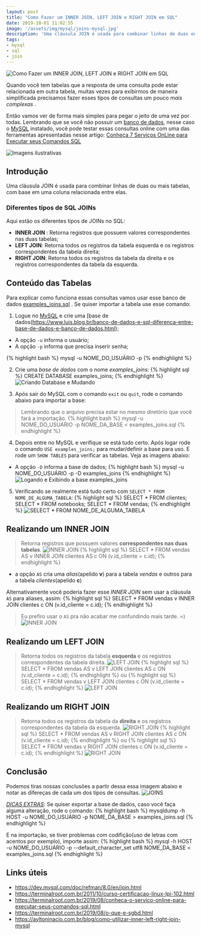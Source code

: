 ```yaml
---
layout: post
title: "Como Fazer um INNER JOIN, LEFT JOIN e RIGHT JOIN em SQL"
date: 2019-10-01 11:02:55
image: '/assets/img/mysql/joins-mysql.jpg'
description: 'Uma cláusula JOIN é usada para combinar linhas de duas ou mais tabelas, com base em uma coluna relacionada entre elas.'
tags:
- mysql
- sql
- join
---
```


![Como Fazer um INNER JOIN, LEFT JOIN e RIGHT JOIN em SQL](/assets/img/mysql/joins-mysql.jpg "Como Fazer um INNER JOIN, LEFT JOIN e RIGHT JOIN em SQL")

Quando você tem tabelas que a resposta de uma consulta pode estar relacionada em outra tabela, muitas vezes para exibirmos de maneira simplificada precisamos fazer esses tipos de consultas um pouco *mais complexas* .

Então vamos ver de forma mais simples para pegar o jeito de uma vez por todas. Lembrando que se você não possuir um [banco de dados](https://terminalroot.com.br/2011/10/curso-certificacao-linux-lpi-102.html), nesse caso o [MySQL](https://terminalroot.com.br/2011/10/curso-certificacao-linux-lpi-102.html) instalado, você pode testar essas consultas online com uma das ferramentas apresentadas nesse artigo: [Conheça 7 Serviços OnLine para Executar seus Comandos SQL](https://terminalroot.com.br/2019/08/conheca-o-servico-online-para-executar-seus-comandos-sql.html)

![Imagens ilustrativas](/assets/img/mysql/meme1.jpg "Imagens ilustrativas")

## Introdução

Uma cláusula JOIN é usada para combinar linhas de duas ou mais tabelas, com base em uma coluna relacionada entre elas. 
 
### Diferentes tipos de SQL JOINs

Aqui estão os diferentes tipos de JOINs no SQL:

- **INNER JOIN** : Retorna registros que possuem valores correspondentes nas duas tabelas;
- **LEFT JOIN**: Retorna todos os registros da tabela esquerda e os registros correspondentes da tabela direita;
- **RIGHT JOIN**: Retorna todos os registros da tabela da direita e os registros correspondentes da tabela da esquerda.

## Conteúdo das Tabelas

Para explicar como funciona essas consultas vamos usar esse banco de dados [examples_joins.sql](/downs/example_joins.sql) . Se quiser importar a tabela use esse comando:

1. Logue no [MySQL](https://terminalroot.com.br/2011/10/curso-certificacao-linux-lpi-102.html) e crie uma [base de dados(https://www.luis.blog.br/banco-de-dados-e-sql-diferenca-entre-base-de-dados-e-banco-de-dados.html);

- A opção `-u` informa o usuário;
- A opção `-p` informa que precisa inserir senha;

{% highlight bash %}
mysql -u NOME_DO_USUÁRIO -p
{% endhighlight %}

2. Crie uma *base de dados* com o nome *examples_joins*:
{% highlight sql %}
CREATE DATABASE examples_joins;
{% endhighlight %}
![Criando Database e Mudando](/assets/img/mysql/login-create-use.png "Criando Database e Mudando")

3. Após sair do MySQL com o comando `exit` ou `quit`, rode o comando abaixo para importar a base:
> Lembrando que o arquivo precisa estar no mesmo diretório que você fará a importação.
{% highlight bash %}
mysql -u NOME_DO_USUÁRIO -p NOME_DA_BASE < examples_joins.sql
{% endhighlight %}

4. Depois entre no MySQL e verifique se está tudo certo. Após logar rode o comando `USE examples_joins;` para mudar/definir a base para uso. E rode um `SHOW TABLES` para verificar as tabelas. Veja as imagens abaixo:
- A opção `-D` informa a base de dados;
{% highlight bash %}
mysql -u NOME_DO_USUÁRIO -p -D examples_joins 
{% endhighlight %}
![Logando e Exibindo a base examples_joins](/assets/img/mysql/login-show.png "Logando e Exibindo a base examples_joins")

5. Verificando se realmente está tudo certo com `SELECT * FROM NOME_DE_ALGUMA_TABELA`:
{% highlight sql %}
SELECT * FROM clientes;
SELECT * FROM notebooks;
SELECT * FROM vendas;
{% endhighlight %}
![SELECT * FROM NOME_DE_ALGUMA_TABELA](/assets/img/mysql/select-all.png "SELECT * FROM NOME_DE_ALGUMA_TABELA")

<script async src="https://pagead2.googlesyndication.com/pagead/js/adsbygoogle.js"></script>
<!-- Informat -->
<ins class="adsbygoogle"
     style="display:block"
     data-ad-client="ca-pub-2838251107855362"
     data-ad-slot="2327980059"
     data-ad-format="auto"
     data-full-width-responsive="true"></ins>
<script>
(adsbygoogle = window.adsbygoogle || []).push({});
</script>

## Realizando um INNER JOIN
> Retorna registros que possuem valores **correspondentes nas duas tabelas**.
![INNER JOIN](/assets/img/mysql/inner_join.jpg "INNER JOIN")
{% highlight sql %}
SELECT * FROM vendas AS v INNER JOIN clientes AS c ON (v.id_cliente = c.id);
{% endhighlight %}
+ a opção `AS` cria uma *alias*(apelido **v**) para a tabela *vendas* e outros para a tabela *clientes*(apelido **c**)

Alternativamente você poderia fazer esse *INNER JOIN* sem usar a cláusula `AS` para aliases, assim:
{% highlight sql %}
SELECT * FROM vendas v INNER JOIN clientes c ON (v.id_cliente = c.id);
{% endhighlight %}
> Eu prefiro usar o `AS` pra não acabar me confundindo mais tarde. =)
![INNER JOIN](/assets/img/mysql/inner.png "INNER JOIN")

## Realizando um LEFT JOIN
> Retorna todos os registros da tabela **esquerda** e os registros correspondentes da tabela direita.
![LEFT JOIN](/assets/img/mysql/left_join.jpg "LEFT JOIN")
{% highlight sql %}
SELECT * FROM vendas AS v LEFT JOIN clientes AS c ON (v.id_cliente = c.id);
{% endhighlight %}
ou
{% highlight sql %}
SELECT * FROM vendas v LEFT JOIN clientes c ON (v.id_cliente = c.id);
{% endhighlight %}
![LEFT JOIN](/assets/img/mysql/left.png "LEFT JOIN")

## Realizando um RIGHT JOIN
> Retorna todos os registros da tabela da **direita** e os registros correspondentes da tabela da esquerda.
![RIGHT JOIN](/assets/img/mysql/right_join.jpg "RIGHT JOIN")
{% highlight sql %}
SELECT * FROM vendas AS v RIGHT JOIN clientes AS c ON (v.id_cliente = c.id);
{% endhighlight %}
ou
{% highlight sql %}
SELECT * FROM vendas v RIGHT JOIN clientes c ON (v.id_cliente = c.id);
{% endhighlight %}
![RIGHT JOIN](/assets/img/mysql/right.png "RIGHT JOIN")


## Conclusão

Podemos tiras nossas conclusões a partir dessa essa imagem abaixo e notar as difereças de cada um dos tipos de consultas.
![JOINS](/assets/img/mysql/joins.png "JOINS")

*[DICAS EXTRAS](https://king.host/wiki/artigo/mysql-via-ssh/)*: Se quiser exportar a base de dados, caso você faça alguma alteração, rode o comando:
{% highlight bash %}
mysqldump -h HOST -u NOME_DO_USUÁRIO -p NOME_DA_BASE > examples_joins.sql
{% endhighlight %}

E na importação, se tiver problemas com codifição(uso de letras com acentos por exemplo), importe assim:
{% highlight bash %}
mysql -h HOST -u NOME_DO_USUÁRIO -p --default_character_set utf8 NOME_DA_BASE < examples_joins.sql
{% endhighlight %}

## Links úteis

+ <https://dev.mysql.com/doc/refman/8.0/en/join.html>
+ <https://terminalroot.com.br/2011/10/curso-certificacao-linux-lpi-102.html>
+ <https://terminalroot.com.br/2019/08/conheca-o-servico-online-para-executar-seus-comandos-sql.html>
+ <https://terminalroot.com.br/2019/08/o-que-e-sgbd.html>
+ <https://ayltoninacio.com.br/blog/como-utilizar-inner-left-right-join-mysql>
    
